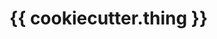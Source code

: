 <!---
################################################################
#                                                              #
#  This file is part of hermesbaby                             #
#                       the software engineer's typewriter     #
#                                                              #
#  Copyright (c) 2024 Alexander Mann-Wahrenberg (basejumpa)    #
#                                                              #
#      https://github.com/basejumpa                            #
#                                                              #
#  License(s)                                                  #
#                                                              #
#  - MIT for contents used as software                         #
#  - CC BY-SA-4.0 for contents used as method or otherwise     #
#                                                              #
################################################################
-->

# {{ cookiecutter.thing }}

